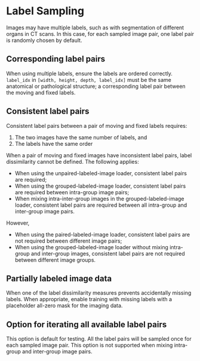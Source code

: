 # Label Sampling

Images may have multiple labels, such as with segmentation of different organs in CT
scans. In this case, for each sampled image pair, one label pair is randomly chosen by
default.

## Corresponding label pairs

When using multiple labels, ensure the labels are ordered correctly. `label_idx` in
`[width, height, depth, label_idx]` must be the same anatomical or pathological
structure; a corresponding label pair between the moving and fixed labels.

## Consistent label pairs

Consistent label pairs between a pair of moving and fixed labels requires:

1. The two images have the same number of labels, and
2. The labels have the same order

When a pair of moving and fixed images have inconsistent label pairs, label
dissimilarity cannot be defined. The following applies:

- When using the unpaired-labeled-image loader, consistent label pairs are required;
- When using the grouped-labeled-image loader, consistent label pairs are required
  between intra-group image pairs;
- When mixing intra-inter-group images in the grouped-labeled-image loader, consistent
  label pairs are required between all intra-group and inter-group image pairs.

However,

- When using the paired-labeled-image loader, consistent label pairs are not required
  between different image pairs;
- When using the grouped-labeled-image loader without mixing intra-group and
  inter-group images, consistent label pairs are not required between different image
  groups.

## Partially labeled image data

When one of the label dissimilarity measures prevents accidentally missing labels. When
appropriate, enable training with missing labels with a placeholder all-zero mask for
the imaging data.

## Option for iterating all available label pairs

This option is default for testing. All the label pairs will be sampled once for each
sampled image pair. This option is not supported when mixing intra-group and inter-group
image pairs.
